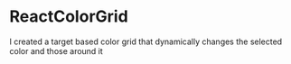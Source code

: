 # ReactColorGrid
I created a target based color grid that dynamically changes the selected color and those around it
